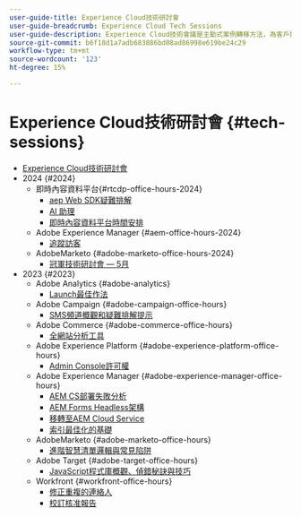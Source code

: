 ```yaml
---
user-guide-title: Experience Cloud技術研討會
user-guide-breadcrumb: Experience Cloud Tech Sessions
user-guide-description: Experience Cloud技術會議是主動式案例轉移方法，為客戶提供解決方案專屬的網路研討會。
source-git-commit: b6f18d1a7adb683886bd08ad86998e619be24c29
workflow-type: tm+mt
source-wordcount: '123'
ht-degree: 15%

---
```



# Experience Cloud技術研討會 {#tech-sessions}

+ [Experience Cloud技術研討會](overview.md)
+ 2024 {#2024}
   + 即時內容資料平台{#rtcdp-office-hours-2024}
      + [aep Web SDK疑難排解](2024/aep-web-sdk-troubleshooting.md)
      + [AI 助理](2024/ai-assistant.md)
      + [即時內容資料平台時間安排](2024/rtcdp-timings.md)
   + Adobe Experience Manager {#aem-office-hours-2024}
      + [追蹤訪客](2024/tracking-visitors.md)
   + AdobeMarketo {#adobe-marketo-office-hours-2024}
      + [冠軍技術研討會 — 5月](2024/champion-office-hours.md)
+ 2023 {#2023}
   + Adobe Analytics {#adobe-analytics}
      + [Launch最佳作法](2023/launch-best-practices.md)
   + Adobe Campaign {#adobe-campaign-office-hours}
      + [SMS頻道概觀和疑難排解提示](2023/ac-sms-channel-overview.md)
   + Adobe Commerce {#adobe-commerce-office-hours}
      + [全網站分析工具](2023/site-wide-analysis-tool.md)
   + Adobe Experience Platform {#adobe-experience-platform-office-hours}
      + [Admin Console許可權](2023/aep-admin-console-permissions.md)
   + Adobe Experience Manager {#adobe-experience-manager-office-hours}
      + [AEM CS部署失敗分析](2023/aem-deployment-failures-analysis.md)
      + [AEM Forms Headless架構](2023/aem-forms-headless-architecture.md)
      + [移轉至AEM Cloud Service](2023/migration-aemcs.md)
      + [索引最佳化的基礎](2023/optimize-indexes-aemcs.md)
   + AdobeMarketo {#adobe-marketo-office-hours}
      + [進階智慧清單邏輯與常見陷阱](2023/marketo-common-pitfalls.md)
   + Adobe Target {#adobe-target-office-hours}
      + [JavaScript程式庫概觀、偵錯秘訣與技巧](2023/target-debugging-tips-and-tricks.md)
   + Workfront {#workfront-office-hours}
      + [修正重複的連絡人](2023/workfront-fix-duplicate-contacts.md)
      + [校訂核准報告](2023/workfront-proof-approval-reports.md)


